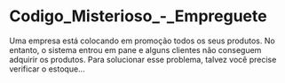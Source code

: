 # Codigo_Misterioso_-_Empreguete
 Uma empresa está colocando em promoção todos os seus produtos. No entanto, o sistema entrou em pane e alguns clientes não conseguem adquirir os produtos. 
 Para solucionar esse problema, talvez você precise verificar o estoque...
